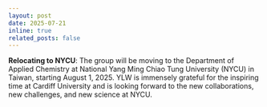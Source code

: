 ```yaml
---
layout: post
date: 2025-07-21
inline: true
related_posts: false
---
```


**Relocating to NYCU**:  The group will be moving to the Department of Applied Chemistry at National Yang Ming Chiao Tung University (NYCU) in Taiwan, starting August 1, 2025. YLW is immensely grateful for the inspiring time at Cardiff University and is looking forward to the new collaborations, new challenges, and new science at NYCU.

